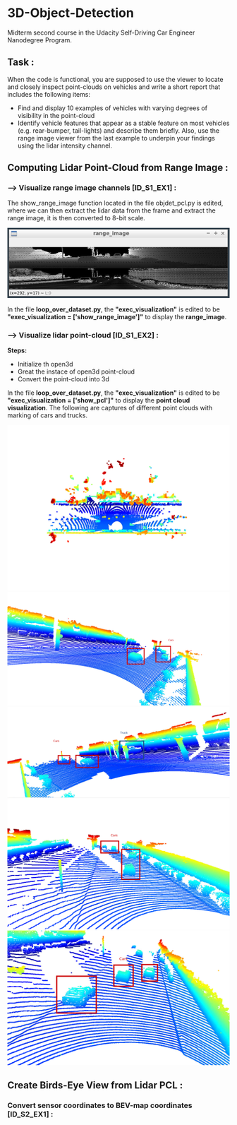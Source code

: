# 3D-Object-Detection
Midterm second course in the Udacity Self-Driving Car Engineer Nanodegree Program.

## **Task :**
When the code is functional, you are supposed to use the viewer to locate and closely inspect point-clouds on vehicles and write a short report that includes the following items:
* Find and display 10 examples of vehicles with varying degrees of visibility in the point-cloud
* Identify vehicle features that appear as a stable feature on most vehicles (e.g. rear-bumper, tail-lights) and describe them briefly. Also, use the range image viewer from the last example to underpin your findings using the lidar intensity channel.

## **Computing Lidar Point-Cloud from Range Image :**

### **--> Visualize range image channels [ID_S1_EX1] :**

The show_range_image function located in the file objdet_pcl.py is edited, where we can then extract the lidar data from the frame and extract the range image, it is then converted to 8-bit scale.

![Figure_1](https://github.com/DishaJr/3D-Object-Detection/blob/main/Figure_1.png)

In the file **loop_over_dataset.py**, the **"exec_visualization"** is edited to be **"exec_visualization = ['show_range_image']"** to display the **range_image**.

### **--> Visualize lidar point-cloud [ID_S1_EX2] :**
**Steps:**
* Initialize th open3d
* Great the instace of open3d point-cloud
* Convert the point-cloud into 3d

In the file **loop_over_dataset.py**, the **"exec_visualization"** is edited to be **"exec_visualization = ['show_pcl']"** to display the **point cloud visualization**. The following are captures of different point clouds with marking of cars and trucks.

![Figure_2](https://github.com/DishaJr/3D-Object-Detection/blob/main/Figure_2.png)
![Figure_3](https://github.com/DishaJr/3D-Object-Detection/blob/main/Figure_3.png)
![Figure_4](https://github.com/DishaJr/3D-Object-Detection/blob/main/Figure_4.png)
![Figure_5](https://github.com/DishaJr/3D-Object-Detection/blob/main/Figure_5.png)
![Figure_6](https://github.com/DishaJr/3D-Object-Detection/blob/main/Figure_6.png)

## **Create Birds-Eye View from Lidar PCL :**

### **Convert sensor coordinates to BEV-map coordinates [ID_S2_EX1] :**
